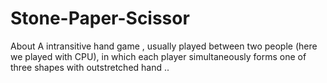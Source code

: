 # Stone-Paper-Scissor
About A intransitive hand game , usually played between two people (here we played with CPU), in which each player simultaneously forms one of three shapes with outstretched hand ..
